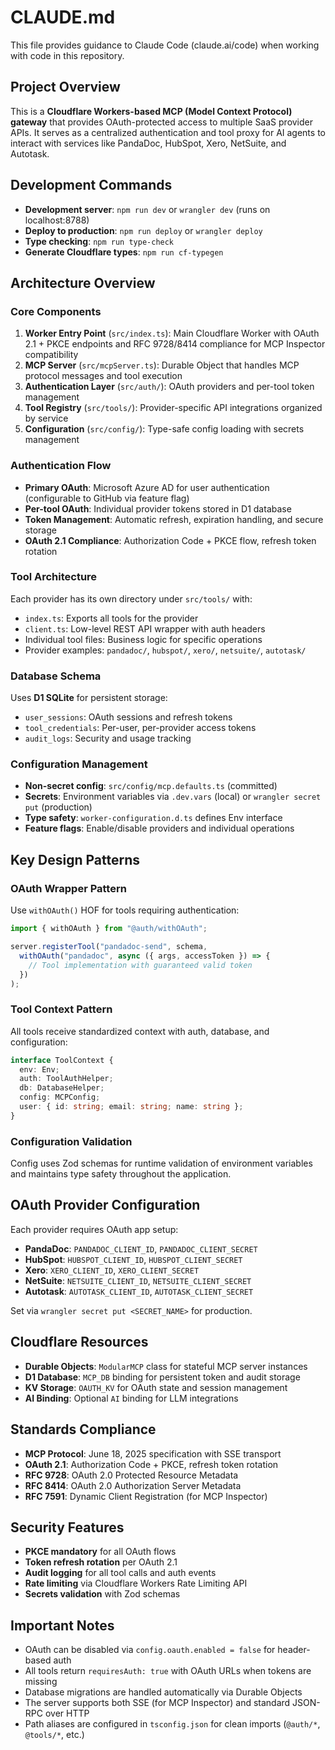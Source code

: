 # CLAUDE.md

This file provides guidance to Claude Code (claude.ai/code) when working with code in this repository.

## Project Overview

This is a **Cloudflare Workers-based MCP (Model Context Protocol) gateway** that provides OAuth-protected access to multiple SaaS provider APIs. It serves as a centralized authentication and tool proxy for AI agents to interact with services like PandaDoc, HubSpot, Xero, NetSuite, and Autotask.

## Development Commands

- **Development server**: `npm run dev` or `wrangler dev` (runs on localhost:8788)
- **Deploy to production**: `npm run deploy` or `wrangler deploy`
- **Type checking**: `npm run type-check`
- **Generate Cloudflare types**: `npm run cf-typegen`

## Architecture Overview

### Core Components

1. **Worker Entry Point** (`src/index.ts`): Main Cloudflare Worker with OAuth 2.1 + PKCE endpoints and RFC 9728/8414 compliance for MCP Inspector compatibility
2. **MCP Server** (`src/mcpServer.ts`): Durable Object that handles MCP protocol messages and tool execution
3. **Authentication Layer** (`src/auth/`): OAuth providers and per-tool token management
4. **Tool Registry** (`src/tools/`): Provider-specific API integrations organized by service
5. **Configuration** (`src/config/`): Type-safe config loading with secrets management

### Authentication Flow

- **Primary OAuth**: Microsoft Azure AD for user authentication (configurable to GitHub via feature flag)
- **Per-tool OAuth**: Individual provider tokens stored in D1 database 
- **Token Management**: Automatic refresh, expiration handling, and secure storage
- **OAuth 2.1 Compliance**: Authorization Code + PKCE flow, refresh token rotation

### Tool Architecture

Each provider has its own directory under `src/tools/` with:
- `index.ts`: Exports all tools for the provider
- `client.ts`: Low-level REST API wrapper with auth headers
- Individual tool files: Business logic for specific operations
- Provider examples: `pandadoc/`, `hubspot/`, `xero/`, `netsuite/`, `autotask/`

### Database Schema

Uses **D1 SQLite** for persistent storage:
- `user_sessions`: OAuth sessions and refresh tokens
- `tool_credentials`: Per-user, per-provider access tokens
- `audit_logs`: Security and usage tracking

### Configuration Management

- **Non-secret config**: `src/config/mcp.defaults.ts` (committed)
- **Secrets**: Environment variables via `.dev.vars` (local) or `wrangler secret put` (production)
- **Type safety**: `worker-configuration.d.ts` defines Env interface
- **Feature flags**: Enable/disable providers and individual operations

## Key Design Patterns

### OAuth Wrapper Pattern
Use `withOAuth()` HOF for tools requiring authentication:
```typescript
import { withOAuth } from "@auth/withOAuth";

server.registerTool("pandadoc-send", schema, 
  withOAuth("pandadoc", async ({ args, accessToken }) => {
    // Tool implementation with guaranteed valid token
  })
);
```

### Tool Context Pattern
All tools receive standardized context with auth, database, and configuration:
```typescript
interface ToolContext {
  env: Env;
  auth: ToolAuthHelper;
  db: DatabaseHelper;
  config: MCPConfig;
  user: { id: string; email: string; name: string };
}
```

### Configuration Validation
Config uses Zod schemas for runtime validation of environment variables and maintains type safety throughout the application.

## OAuth Provider Configuration

Each provider requires OAuth app setup:

- **PandaDoc**: `PANDADOC_CLIENT_ID`, `PANDADOC_CLIENT_SECRET`
- **HubSpot**: `HUBSPOT_CLIENT_ID`, `HUBSPOT_CLIENT_SECRET`
- **Xero**: `XERO_CLIENT_ID`, `XERO_CLIENT_SECRET`
- **NetSuite**: `NETSUITE_CLIENT_ID`, `NETSUITE_CLIENT_SECRET`
- **Autotask**: `AUTOTASK_CLIENT_ID`, `AUTOTASK_CLIENT_SECRET`

Set via `wrangler secret put <SECRET_NAME>` for production.

## Cloudflare Resources

- **Durable Objects**: `ModularMCP` class for stateful MCP server instances
- **D1 Database**: `MCP_DB` binding for persistent token and audit storage
- **KV Storage**: `OAUTH_KV` for OAuth state and session management
- **AI Binding**: Optional `AI` binding for LLM integrations

## Standards Compliance

- **MCP Protocol**: June 18, 2025 specification with SSE transport
- **OAuth 2.1**: Authorization Code + PKCE, refresh token rotation
- **RFC 9728**: OAuth 2.0 Protected Resource Metadata
- **RFC 8414**: OAuth 2.0 Authorization Server Metadata  
- **RFC 7591**: Dynamic Client Registration (for MCP Inspector)

## Security Features

- **PKCE mandatory** for all OAuth flows
- **Token refresh rotation** per OAuth 2.1
- **Audit logging** for all tool calls and auth events
- **Rate limiting** via Cloudflare Workers Rate Limiting API
- **Secrets validation** with Zod schemas

## Important Notes

- OAuth can be disabled via `config.oauth.enabled = false` for header-based auth
- All tools return `requiresAuth: true` with OAuth URLs when tokens are missing
- Database migrations are handled automatically via Durable Objects
- The server supports both SSE (for MCP Inspector) and standard JSON-RPC over HTTP
- Path aliases are configured in `tsconfig.json` for clean imports (`@auth/*`, `@tools/*`, etc.)